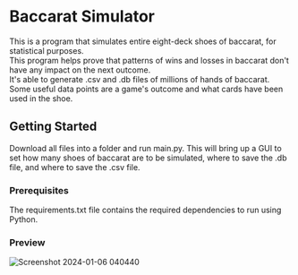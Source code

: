# Baccarat Simulator
This is a program that simulates entire eight-deck shoes of baccarat, for statistical purposes.   
This program helps prove that patterns of wins and losses in baccarat don't have any impact on the next outcome.  
It's able to generate .csv and .db files of millions of hands of baccarat.  
Some useful data points are a game's outcome and what cards have been used in the shoe. 

## Getting Started
Download all files into a folder and run main.py. This will bring up a GUI to set how many shoes of baccarat are to be simulated, where to save the .db file, and where to save the .csv file.

### Prerequisites
The requirements.txt file contains the required dependencies to run using Python. 

### Preview

![Screenshot 2024-01-06 040440](https://github.com/stevenhalverson/baccarat_simulator/assets/26512171/a80fc022-87be-4107-a270-d3601b845fdd)
